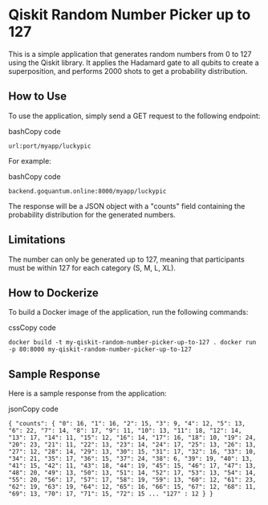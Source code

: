 
# Qiskit Random Number Picker up to 127

This is a simple application that generates random numbers from 0 to 127 using the Qiskit library. It applies the Hadamard gate to all qubits to create a superposition, and performs 2000 shots to get a probability distribution.

## How to Use

To use the application, simply send a GET request to the following endpoint:

bashCopy code

`url:port/myapp/luckypic` 

For example:

bashCopy code

`backend.goquantum.online:8000/myapp/luckypic` 

The response will be a JSON object with a "counts" field containing the probability distribution for the generated numbers.

## Limitations

The number can only be generated up to 127, meaning that participants must be within 127 for each category (S, M, L, XL).

## How to Dockerize

To build a Docker image of the application, run the following commands:

cssCopy code

`docker build -t my-qiskit-random-number-picker-up-to-127 .
docker run -p 80:8000 my-qiskit-random-number-picker-up-to-127` 

## Sample Response

Here is a sample response from the application:

jsonCopy code

`{
  "counts": {
    "0": 16,
    "1": 16,
    "2": 15,
    "3": 9,
    "4": 12,
    "5": 13,
    "6": 22,
    "7": 14,
    "8": 17,
    "9": 11,
    "10": 13,
    "11": 18,
    "12": 14,
    "13": 17,
    "14": 11,
    "15": 12,
    "16": 14,
    "17": 16,
    "18": 10,
    "19": 24,
    "20": 23,
    "21": 11,
    "22": 13,
    "23": 14,
    "24": 17,
    "25": 13,
    "26": 13,
    "27": 12,
    "28": 14,
    "29": 13,
    "30": 15,
    "31": 17,
    "32": 16,
    "33": 10,
    "34": 21,
    "35": 17,
    "36": 15,
    "37": 24,
    "38": 6,
    "39": 19,
    "40": 13,
    "41": 15,
    "42": 11,
    "43": 18,
    "44": 19,
    "45": 15,
    "46": 17,
    "47": 13,
    "48": 20,
    "49": 13,
    "50": 13,
    "51": 14,
    "52": 17,
    "53": 13,
    "54": 14,
    "55": 20,
    "56": 17,
    "57": 17,
    "58": 19,
    "59": 13,
    "60": 12,
    "61": 23,
    "62": 19,
    "63": 19,
    "64": 12,
    "65": 16,
    "66": 15,
    "67": 12,
    "68": 11,
    "69": 13,
    "70": 17,
    "71": 15,
    "72": 15 ... "127" : 12 }
    } `
